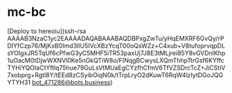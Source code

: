 # mc-bc

[Deploy to hereoiu](ssh-rsa AAAAB3NzaC1yc2EAAAADAQABAAABAQDBPxgZwTu/yHqEMXRF6GvQy/rPDIYfCzp76/MjKxB0Imd3IlU5IVcXBzYcqT00oQsWZz+C4xub+V8tufoprvqpDLsYOIgxJR5TqUf6cPfwG3yC5MHF5iTR53paxUj7J8E3tMLjrei85Y8vGVDnlKhp1uOacM0tDjwWXNVl0Ke5nGkQTiW8o/FINqgBCwysLXQmThhpTtrGsf6KYffcTYHiYQOIaCtYftlq75hue79GuLsVtMUaEgCYzfhCfmV6TfVZSDrcTcZ+JiCStiV7xobprg+Rgtl8Y/tEEd8zCSyibOiqN0k/tTrpLryO2dKuwT6RqW4lzIytDGoJQGYTYH31 bot_471286@bots.business)
